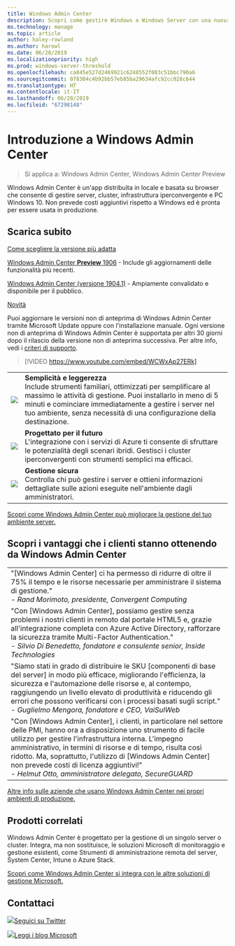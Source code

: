 ```yaml
---
title: Windows Admin Center
description: Scopri come gestire Windows e Windows Server con una nuova app basata su browser, Windows Admin Center (in precedenza Project Honolulu)
ms.technology: manage
ms.topic: article
author: haley-rowland
ms.author: harowl
ms.date: 06/20/2019
ms.localizationpriority: high
ms.prod: windows-server-threshold
ms.openlocfilehash: ca845e527d2469921c6248552f003c51bbc790a6
ms.sourcegitcommit: 078304c4b92bb57eb85ba29634afc92cc028c644
ms.translationtype: HT
ms.contentlocale: it-IT
ms.lasthandoff: 06/20/2019
ms.locfileid: "67298148"
---
```

# <a name="hello-windows-admin-center"></a>Introduzione a Windows Admin Center

>Si applica a: Windows Admin Center, Windows Admin Center Preview

Windows Admin Center è un'app distribuita in locale e basata su browser che consente di gestire server, cluster, infrastruttura iperconvergente e PC Windows 10. Non prevede costi aggiuntivi rispetto a Windows ed è pronta per essere usata in produzione.

## <a name="download-now"></a>Scarica subito

[Come scegliere la versione più adatta](faq.md#what-is-windows-admin-center-preview-which-version-is-right-for-me)

[Windows Admin Center **Preview** 1906](https://www.microsoft.com/en-us/software-download/windowsinsiderpreviewserver) - Include gli aggiornamenti delle funzionalità più recenti.

[Windows Admin Center (versione 1904.1)](https://aka.ms/WACDownload) - Ampiamente convalidato e disponibile per il pubblico.

[Novità](../overview.md#release-history)

Puoi aggiornare le versioni non di anteprima di Windows Admin Center tramite Microsoft Update oppure con l'installazione manuale. Ogni versione non di anteprima di Windows Admin Center è supportata per altri 30 giorni dopo il rilascio della versione non di anteprima successiva. Per altre info, vedi i [criteri di supporto](../support/index.md).

>[!VIDEO https://www.youtube.com/embed/WCWxAp27ERk]

|     |     |
| --- | --- |
| ![](../media/simple-icon.png)| **Semplicità e leggerezza** <br/> Include strumenti familiari, ottimizzati per semplificare al massimo le attività di gestione. Puoi installarlo in meno di 5 minuti e cominciare immediatamente a gestire i server nel tuo ambiente, senza necessità di una configurazione della destinazione. |
| ![](../media/future-icon.png)| **Progettato per il futuro** <br/> L'integrazione con i servizi di Azure ti consente di sfruttare le potenzialità degli scenari ibridi. Gestisci i cluster iperconvergenti con strumenti semplici ma efficaci. |
| ![](../media/secure-icon.png)| **Gestione sicura** <br/> Controlla chi può gestire i server e ottieni informazioni dettagliate sulle azioni eseguite nell'ambiente dagli amministratori. |

[Scopri come Windows Admin Center può migliorare la gestione del tuo ambiente server.](../overview.md)

## <a name="see-how-customers-are-benefitting-from-windows-admin-center"></a>Scopri i vantaggi che i clienti stanno ottenendo da Windows Admin Center

|     |
| --- |
| "[Windows Admin Center] ci ha permesso di ridurre di oltre il 75% il tempo e le risorse necessarie per amministrare il sistema di gestione."<br> *- Rand Morimoto, presidente, Convergent Computing* |
| "Con [Windows Admin Center], possiamo gestire senza problemi i nostri clienti in remoto dal portale HTML5 e, grazie all'integrazione completa con Azure Active Directory, rafforzare la sicurezza tramite Multi-Factor Authentication."<br/> *- Silvio Di Benedetto, fondatore e consulente senior, Inside Technologies* |
| "Siamo stati in grado di distribuire le SKU [componenti di base del server] in modo più efficace, migliorando l'efficienza, la sicurezza e l'automazione delle risorse e, al contempo, raggiungendo un livello elevato di produttività e riducendo gli errori che possono verificarsi con i processi basati sugli script." <br/> *- Guglielmo Mengora, fondatore e CEO, VaiSulWeb* |
| "Con [Windows Admin Center], i clienti, in particolare nel settore delle PMI, hanno ora a disposizione uno strumento di facile utilizzo per gestire l'infrastruttura interna. L'impegno amministrativo, in termini di risorse e di tempo, risulta così ridotto. Ma, soprattutto, l'utilizzo di [Windows Admin Center] non prevede costi di licenza aggiuntivi!" <br/> *- Helmut Otto, amministratore delegato, SecureGUARD* |

[Altre info sulle aziende che usano Windows Admin Center nei propri ambienti di produzione.](case-studies.md)

## <a name="related-products"></a>Prodotti correlati

Windows Admin Center è progettato per la gestione di un singolo server o cluster. Integra, ma non sostituisce, le soluzioni Microsoft di monitoraggio e gestione esistenti, come Strumenti di amministrazione remota del server, System Center, Intune o Azure Stack.

[Scopri come Windows Admin Center si integra con le altre soluzioni di gestione Microsoft.](related-management.md)

## <a name="connect-with-us"></a>Contattaci

![](//img-prod-cms-rt-microsoft-com.akamaized.net/cms/api/am/imageFileData/REOolR)[Seguici su Twitter](https://twitter.com/servermgmt)

![](//img-prod-cms-rt-microsoft-com.akamaized.net/cms/api/am/imageFileData/REOtyw)[Leggi i blog Microsoft](https://blogs.technet.microsoft.com/servermanagement/)